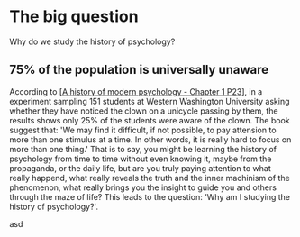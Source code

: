 # The big question

Why do we study the history of psychology?

## 75% of the population is universally unaware

According to \[[A history of modern psychology - Chapter 1 P23](../pdf/A-history-of-modern-psychology.pdf)\], in a experiment sampling 151 students at Western Washington University asking whether they have noticed the clown on a unicycle passing by them, the results shows only 25% of the students were aware of the clown. The book suggest that: 'We may find it difficult, if not possible, to pay attension to more than one stimulus at a time. In other words, it is really hard to focus on more than one thing.' That is to say, you might be learning the history of psychology from time to time without even knowing it, maybe from the propaganda, or the daily life, but are you truly paying attention to what really happend, what really reveals the truth and the inner machinism of the phenomenon, what really brings you the insight to guide you and others through the maze of life? This leads to the question: 'Why am I studying the history of psychology?'. 

asd